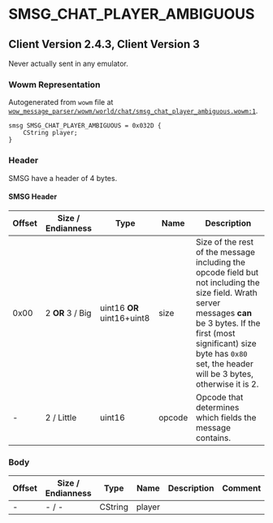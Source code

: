 # SMSG_CHAT_PLAYER_AMBIGUOUS

## Client Version 2.4.3, Client Version 3

Never actually sent in any emulator.

### Wowm Representation

Autogenerated from `wowm` file at [`wow_message_parser/wowm/world/chat/smsg_chat_player_ambiguous.wowm:1`](https://github.com/gtker/wow_messages/tree/main/wow_message_parser/wowm/world/chat/smsg_chat_player_ambiguous.wowm#L1).
```rust,ignore
smsg SMSG_CHAT_PLAYER_AMBIGUOUS = 0x032D {
    CString player;
}
```
### Header

SMSG have a header of 4 bytes.

#### SMSG Header

| Offset | Size / Endianness | Type   | Name   | Description |
| ------ | ----------------- | ------ | ------ | ----------- |
| 0x00   | 2 **OR** 3 / Big           | uint16 **OR** uint16+uint8 | size | Size of the rest of the message including the opcode field but not including the size field. Wrath server messages **can** be 3 bytes. If the first (most significant) size byte has `0x80` set, the header will be 3 bytes, otherwise it is 2.|
| -      | 2 / Little| uint16 | opcode | Opcode that determines which fields the message contains. |

### Body

| Offset | Size / Endianness | Type | Name | Description | Comment |
| ------ | ----------------- | ---- | ---- | ----------- | ------- |
| - | - / - | CString | player |  |  |

